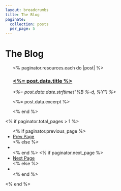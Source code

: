 ```yaml
---
layout: breadcrumbs
title: The Blog
paginate:
  collection: posts
  per_page: 5
---
```


# The Blog

<ul class="blog-list">
  <% paginator.resources.each do |post| %>
    <article>
      <h3>
        <a href="<%= post.relative_url %>">
          <%= post.data.title %>
        </a>
      </h3>
      <em>
        <%= post.data.date.strftime("%B %-d, %Y") %>
      </em>
      <p>
        <%= post.data.excerpt %>
      </p>
    </article>
  <% end %>
</ul>

<% if paginator.total_pages > 1 %>
  <ul class="flex-between no-bullets margin-bottom-2 padding-left-0">
    <% if paginator.previous_page %>
      <li>
        <a href="<%= paginator.previous_page_path %>">Prev Page</a>
      </li>
    <% else %>
      <li></li>
    <% end %>
    <% if paginator.next_page %>
      <li>
        <a href="<%= paginator.next_page_path %>">Next Page</a>
      </li>
    <% else %>
      <li></li>
    <% end %>
  </ul>
<% end %>
